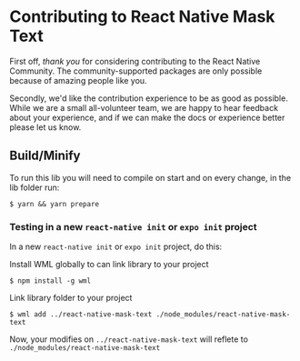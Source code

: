 # Contributing to React Native Mask Text

First off, _thank you_ for considering contributing to the React Native Community. The community-supported packages are only possible because of amazing people like you.

Secondly, we'd like the contribution experience to be as good as possible. While we are a small all-volunteer team, we are happy to hear feedback about your experience, and if we can make the docs or experience better please let us know.

## Build/Minify

To run this lib you will need to compile on start and on every change, in the lib folder run:

```shell
$ yarn && yarn prepare
```

### Testing in a new `react-native init` or `expo init` project

In a new `react-native init` or `expo init` project, do this:

Install WML globally to can link library to your project
```shell
$ npm install -g wml
```

Link library folder to your project
```shell
$ wml add ../react-native-mask-text ./node_modules/react-native-mask-text
```

Now, your modifies on `../react-native-mask-text` will reflete to `./node_modules/react-native-mask-text`